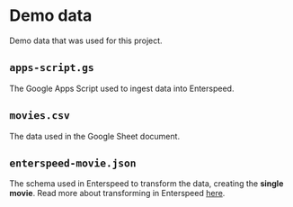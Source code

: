 # Demo data

Demo data that was used for this project.

## `apps-script.gs`

The Google Apps Script used to ingest data into Enterspeed.

## `movies.csv`

The data used in the Google Sheet document.

## `enterspeed-movie.json`

The schema used in Enterspeed to transform the data, creating the **single movie**. Read more about transforming in Enterspeed [here](https://docs.enterspeed.com/transform).
